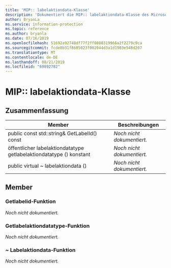 ```yaml
---
title: 'MIP:: labelaktiondata-Klasse'
description: 'Dokumentiert die MIP:: labelaktiondata-Klasse des Microsoft Information Protection (MIP) SDK.'
author: BryanLa
ms.service: information-protection
ms.topic: reference
ms.author: bryanla
ms.date: 07/16/2019
ms.openlocfilehash: 51692a92748df77f2ff0808319966a2f2279c9ca
ms.sourcegitcommit: fcde8b31f8685023f002044d3a1d1903e548d207
ms.translationtype: MT
ms.contentlocale: de-DE
ms.lasthandoff: 08/21/2019
ms.locfileid: "69892782"
---
```

# <a name="class-miplabelactiondata"></a>MIP:: labelaktiondata-Klasse 
  
## <a name="summary"></a>Zusammenfassung
 Member                        | Beschreibungen                                
--------------------------------|---------------------------------------------
public const std::string& GetLabelId() const  | _Noch nicht dokumentiert._
öffentlicher labelaktiondatatype getlabelaktiondatatype () konstant  | _Noch nicht dokumentiert._
public virtual ~ labelaktiondata ()  | _Noch nicht dokumentiert._
  
## <a name="members"></a>Member
  
### <a name="getlabelid-function"></a>Getlabelid-Funktion
_Noch nicht dokumentiert._

  
### <a name="getlabelactiondatatype-function"></a>Getlabelaktiondatatype-Funktion
_Noch nicht dokumentiert._

  
### <a name="labelactiondata-function"></a>~ Labelaktiondata-Funktion
_Noch nicht dokumentiert._
